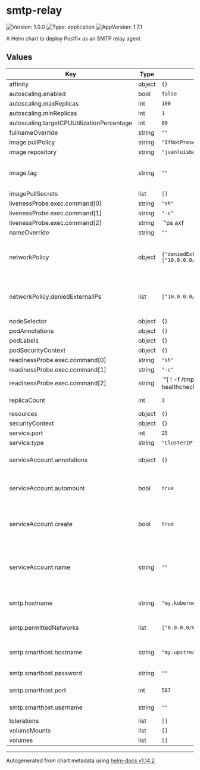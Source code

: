# smtp-relay

![Version: 1.0.0](https://img.shields.io/badge/Version-1.0.0-informational?style=flat-square) ![Type: application](https://img.shields.io/badge/Type-application-informational?style=flat-square) ![AppVersion: 1.7.1](https://img.shields.io/badge/AppVersion-1.7.1-informational?style=flat-square)

A Helm chart to deploy Postfix as an SMTP relay agent

## Values

| Key | Type | Default | Description |
|-----|------|---------|-------------|
| affinity | object | `{}` |  |
| autoscaling.enabled | bool | `false` |  |
| autoscaling.maxReplicas | int | `100` |  |
| autoscaling.minReplicas | int | `1` |  |
| autoscaling.targetCPUUtilizationPercentage | int | `80` |  |
| fullnameOverride | string | `""` |  |
| image.pullPolicy | string | `"IfNotPresent"` |  |
| image.repository | string | `"juanluisbaptiste/postfix"` |  |
| image.tag | string | `""` | Overrides the image tag whose default is the chart appVersion. |
| imagePullSecrets | list | `[]` |  |
| livenessProbe.exec.command[0] | string | `"sh"` |  |
| livenessProbe.exec.command[1] | string | `"-c"` |  |
| livenessProbe.exec.command[2] | string | `"ps axf | fgrep -v grep | egrep -q /usr/libexec/postfix/master"` |  |
| nameOverride | string | `""` |  |
| networkPolicy | object | `{"deniedExternalIPs":["10.0.0.0/8","172.16.0.0/12","192.168.0.0/16"],"enabled":false}` | Whether or not to apply NetworkPolicy as part of the deployment |
| networkPolicy.deniedExternalIPs | list | `["10.0.0.0/8","172.16.0.0/12","192.168.0.0/16"]` | External addresses to which the pod will not have access |
| nodeSelector | object | `{}` |  |
| podAnnotations | object | `{}` |  |
| podLabels | object | `{}` |  |
| podSecurityContext | object | `{}` |  |
| readinessProbe.exec.command[0] | string | `"sh"` |  |
| readinessProbe.exec.command[1] | string | `"-c"` |  |
| readinessProbe.exec.command[2] | string | `"[ ! -f /tmp/container_is_terminating ] && printf \"EHLO healthcheck\\n\" | nc 127.0.0.1 25 | grep -qE \"^220.*ESMTP Postfix\""` |  |
| replicaCount | int | `3` | How many SMTP servers to create |
| resources | object | `{}` |  |
| securityContext | object | `{}` |  |
| service.port | int | `25` |  |
| service.type | string | `"ClusterIP"` |  |
| serviceAccount.annotations | object | `{}` | Annotations to add to the service account |
| serviceAccount.automount | bool | `true` | Automatically mount a ServiceAccount's API credentials? |
| serviceAccount.create | bool | `true` | Specifies whether a service account should be created |
| serviceAccount.name | string | `""` | If not set and create is true, a name is generated using the fullname template |
| smtp.hostname | string | `"my.kubernetes.smtp"` | This SMTP server's hostname |
| smtp.permittedNetworks | list | `["0.0.0.0/0"]` | Networks permitted to use this as a relay |
| smtp.smarthost.hostname | string | `"my.upstream.smtp"` | Upstream SMTP SmartHost hostname |
| smtp.smarthost.password | string | `""` | Password for the smarthost |
| smtp.smarthost.port | int | `587` | Port for the smarthost |
| smtp.smarthost.username | string | `""` | Username for the smarthost |
| tolerations | list | `[]` |  |
| volumeMounts | list | `[]` |  |
| volumes | list | `[]` |  |

----------------------------------------------
Autogenerated from chart metadata using [helm-docs v1.14.2](https://github.com/norwoodj/helm-docs/releases/v1.14.2)
